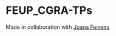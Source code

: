 # FEUP_CGRA-TPs

Made in collaboration with [Joana Ferreira](https://github.com/joanaferreira0011 "joanaferreira0011")
